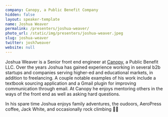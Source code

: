 ```yaml
---
company: Canopy, a Public Benefit Company
hidden: false
layout: speaker-template
name: Joshua Weaver
permalink: /presenters/joshua-weaver/
photo_url: /static/img/presenters/joshua-weaver.jpeg
slug: joshua-weaver
twitter: josh7weaver
website: null
---
```


Joshua Weaver is a Senior front end engineer at [Canopy](https://canopyteam.org/), a Public Benefit LLC. Over the years Joshua has gained experience working in several b2b startups and companies serving higher-ed and educational markets, in addition to freelancing. A couple notable examples of his work include a textbook sourcing application and a Gmail plugin for improving communication through email. At Canopy he enjoys mentoring others in the ways of the front end as well as asking hard questions.

In his spare time Joshua enjoys family adventures, the oudoors, AeroPress coffee, Jack White, and occasionally rock climbing 🧗‍♂️
